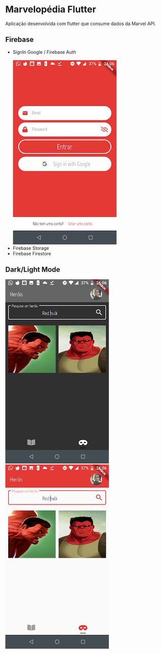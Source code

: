 # Marvelopédia Flutter

Aplicação desenvolvida com flutter que consume dados da Marvel API. 

## Firebase
- SignIn Google / Firebase Auth <br><br>
![img](https://raw.githubusercontent.com/ivanmpe/marvelopedia-flutter-app/master/assets/telas/sign-in.png)
- Firebase Storage
- Firebase Firestore

## Dark/Light Mode
![img](https://raw.githubusercontent.com/ivanmpe/marvelopedia-flutter-app/master/assets/telas/darktheme-heroes.png)
![img](https://raw.githubusercontent.com/ivanmpe/marvelopedia-flutter-app/master/assets/telas/lighttheme-heroes.png)
